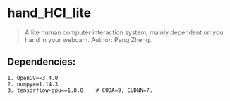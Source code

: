 # hand_HCI_lite
> A lite human computer interaction system, mainly dependent on you hand in your webcam.
> Author: Peng Zheng.

## Dependencies:

    1. OpenCV==3.4.0
    2. numpy==1.14.3
    3. tensorflow-gpu==1.8.0    # CUDA=9, CUDNN=7.
